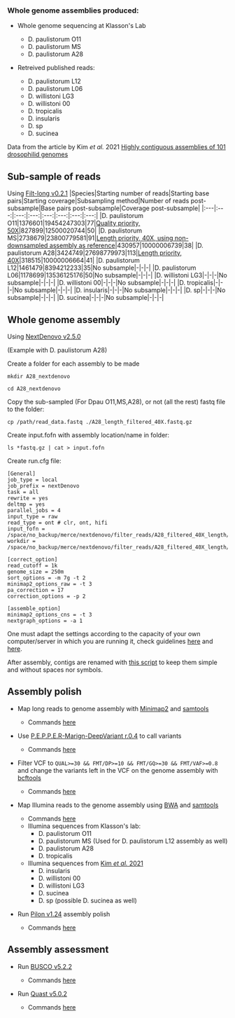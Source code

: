 ### Whole genome assemblies produced:

* Whole genome sequencing at Klasson's Lab
	* D. paulistorum O11
	* D. paulistorum MS
	* D. paulistorum A28

* Retreived published reads:
	* D. paulistorum L12
	* D. paulistorum L06
	* D. willistoni LG3
	* D. willistoni 00
	* D. tropicalis
	* D. insularis
	* D. sp
	* D. sucinea

Data from the article by Kim *et al.* 2021 [Highly contiguous assemblies of 101 drosophilid genomes](https://elifesciences.org/articles/66405)

## Sub-sample of reads
Using [Filt-long v0.2.1](https://github.com/rrwick/Filtlong)
|Species|Starting number of reads|Starting base pairs|Starting coverage|Subsampling method|Number of reads post-subsample|Base pairs post-subsample|Coverage post-subsample|
|:---|:---:|:---:|:---:|:---:|:---:|:---:|:---:|
|D. paulistorum O11|1376601|19454247303|77|[Quality priority, 50X](https://github.com/mmontonerin/Drosophila_wolbachia_infection_related_genes/blob/main/00_Assembly/00_D_paulistorum_O11_subsample.sh)|827899|12500020744|50|
|D. paulistorum MS|2738679|23800779581|91|[Length priority, 40X, using non-downsampled assembly as reference](https://github.com/mmontonerin/Drosophila_wolbachia_infection_related_genes/blob/main/00_Assembly/00_D_paulistorum_MS_subsample.sh)|430957|10000006739|38|
|D. paulistorum A28|3424749|27698779973|113|[Length priority, 40X](https://github.com/mmontonerin/Drosophila_wolbachia_infection_related_genes/blob/main/00_Assembly/00_D_paulistorum_A28_subsample.sh)|318515|10000006664|41|
|D. paulistorum L12|1461479|8394212233|35|No subsample|-|-|-|
|D. paulistorum L06|1178699|13536125176|50|No subsample|-|-|-|
|D. willistoni LG3|-|-|-|No subsample|-|-|-|
|D. willistoni 00|-|-|-|No subsample|-|-|-|
|D. tropicalis|-|-|-|No subsample|-|-|-|
|D. insularis|-|-|-|No subsample|-|-|-|
|D. sp|-|-|-|No subsample|-|-|-|
|D. sucinea|-|-|-|No subsample|-|-|-|


## Whole genome assembly
Using [NextDenovo v2.5.0](https://github.com/Nextomics/NextDenovo/releases/tag/v2.5.0)

(Example with D. paulistorum A28)

Create a folder for each assembly to be made

`mkdir A28_nextdenovo`

`cd A28_nextdenovo`

Copy the sub-sampled (For Dpau O11,MS,A28), or not (all the rest) fastq file to the folder:

`cp /path/read_data.fastq ./A28_length_filtered_40X.fastq.gz`

Create input.fofn with assembly location/name in folder:

`ls *fastq.gz | cat > input.fofn`

Create run.cfg file:
```
[General]
job_type = local
job_prefix = nextDenovo
task = all 
rewrite = yes 
deltmp = yes
parallel_jobs = 4
input_type = raw
read_type = ont # clr, ont, hifi
input_fofn = /space/no_backup/merce/nextdenovo/filter_reads/A28_filtered_40X_length/input.fofn
workdir = /space/no_backup/merce/nextdenovo/filter_reads/A28_filtered_40X_length/A28_nextdenovo_filter_40X_length

[correct_option]
read_cutoff = 1k
genome_size = 250m 
sort_options = -m 7g -t 2 
minimap2_options_raw = -t 3
pa_correction = 17
correction_options = -p 2

[assemble_option]
minimap2_options_cns = -t 3
nextgraph_options = -a 1
```

One must adapt the settings according to the capacity of your own computer/server in which you are running it, check guidelines [here](https://nextdenovo.readthedocs.io/en/latest/OPTION.html) and [here](https://nextdenovo.readthedocs.io/en/latest/FAQ.html#how-to-optimize-parallel-computing-parameters).

After assembly, contigs are renamed with [this script](https://github.com/mmontonerin/Drosophila_wolbachia_infection_related_genes/blob/main/00_Assembly/fasta_rename_nextdenovo.pl) to keep them simple and without spaces nor symbols.


## Assembly polish

* Map long reads to genome assembly with [Minimap2](https://github.com/lh3/minimap2) and [samtools](https://github.com/samtools/samtools) 
	* Commands [here](https://github.com/mmontonerin/Drosophila_wolbachia_infection_related_genes/blob/main/00_Assembly/01_0_map_long_reads_assembly_polish.sh)

* Use [P.E.P.P.E.R-Marign-DeepVariant r.0.4](https://github.com/kishwarshafin/pepper/releases/tag/r0.4) to call variants 
	* Commands [here](https://github.com/mmontonerin/Drosophila_wolbachia_infection_related_genes/blob/main/00_Assembly/01_1_Pepper_assembly_polish.sh)

* Filter VCF to `QUAL>=30 && FMT/DP>=10 && FMT/GQ>=30 && FMT/VAF>=0.8` and change the variants left in the VCF on the genome assembly with [bcftools](https://github.com/samtools/bcftools)
	* Commands [here](https://github.com/mmontonerin/Drosophila_wolbachia_infection_related_genes/blob/main/00_Assembly/01_2_filterVCF_post-PEPPER_assembly_polish.sh)

* Map Illumina reads to the genome assembly using [BWA](https://github.com/lh3/bwa) and [samtools](https://github.com/samtools/samtools)
	* Commands [here](https://github.com/mmontonerin/Drosophila_wolbachia_infection_related_genes/blob/main/00_Assembly/01_3_pilon_assembly_polish.sh)
	* Illumina sequences from Klasson's lab:
		* D. paulistorum O11
		* D. paulistorum MS (Used for D. paulistorum L12 assembly as well)
		* D. paulistorum A28
		* D. tropicalis
	* Illumina sequences from [Kim *et al.* 2021](https://elifesciences.org/articles/66405)
		* D. insularis
		* D. willistoni 00
		* D. willistoni LG3
		* D. sucinea
		* D. sp (possible D. sucinea as well)

* Run [Pilon v1.24](https://github.com/broadinstitute/pilon) assembly polish
	* Commands [here](https://github.com/mmontonerin/Drosophila_wolbachia_infection_related_genes/blob/main/00_Assembly/01_3_pilon_assembly_polish.sh)


## Assembly assessment

* Run [BUSCO v5.2.2](https://gitlab.com/ezlab/busco/-/releases/5.2.2)
	* Commands [here](https://github.com/mmontonerin/Drosophila_wolbachia_infection_related_genes/blob/main/00_Assembly/02_BUSCO_assembly_evaluation.sh)

* Run [Quast v5.0.2](http://bioinf.spbau.ru/quast)
	* Commands [here](https://github.com/mmontonerin/Drosophila_wolbachia_infection_related_genes/blob/main/00_Assembly/02_QUAST_assembly_evaluation.sh)



